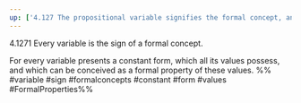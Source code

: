 ```yaml
---
up: ['4.127 The propositional variable signifies the formal concept, and its values signify the objects which fall under this concept.']
---
```

4.1271 Every variable is the sign of a formal concept.

For every variable presents a constant form, which all its values possess, and which can be conceived as a formal property of these values.
%%
#variable #sign #formalconcepts #constant #form #values #FormalProperties%%